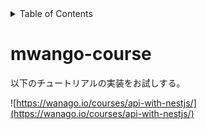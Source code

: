 <!-- START doctoc generated TOC please keep comment here to allow auto update -->
<!-- DON'T EDIT THIS SECTION, INSTEAD RE-RUN doctoc TO UPDATE -->
<details>
<summary>Table of Contents</summary>

- [mwango-course](#mwango-course)

</details>
<!-- END doctoc generated TOC please keep comment here to allow auto update -->

# mwango-course

以下のチュートリアルの実装をお試しする。

![https://wanago.io/courses/api-with-nestjs/](https://wanago.io/courses/api-with-nestjs/)

